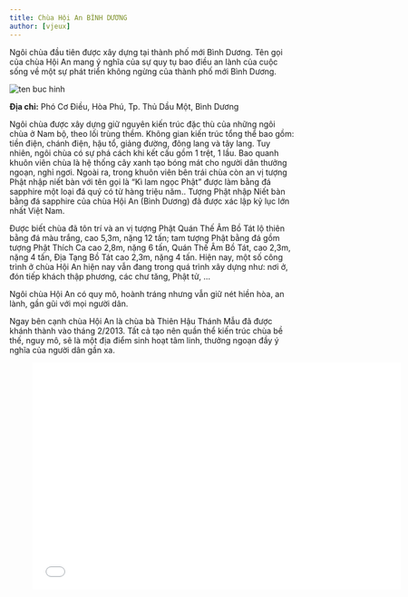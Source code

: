 ```yaml
---
title: Chùa Hội An BÌNH DƯƠNG
author: [vjeux]
---
```


Ngôi chùa đầu tiên được xây dựng tại thành phố mới Bình Dương.
Tên gọi của chùa Hội An mang ý nghĩa của sự quy tụ bao điều an lành của cuộc sống về một sự phát triển không ngừng của thành phố mới Bình Dương.

![ten buc hinh](https://lh3.googleusercontent.com/_uEFIzy9jzzcs_d33xttqtBo6qcZSPkEo5iWJ1mBRxTCqojmPdbAtymOK63QbZhuOSCkXZpJyTE-yN4s2O4=w391-h220-rw "ten buc hinh")

**Địa chỉ:** Phó Cơ Điều, Hòa Phú, Tp. Thủ Dầu Một, Bình Dương

Ngôi chùa được xây dựng giữ nguyên kiến trúc đặc thù của những ngôi chùa ở Nam bộ, theo lối trùng thềm. Không gian kiến trúc tổng thể bao gồm: tiền điện, chánh điện, hậu tổ, giảng đường, đông lang và tây lang. Tuy nhiên, ngôi chùa có sự phá cách khi kết cấu gồm 1 trệt, 1 lầu. Bao quanh khuôn viên chùa là hệ thống cây xanh tạo bóng mát cho người dân thưởng ngoạn, nghỉ ngơi. Ngoài ra, trong khuôn viên bên trái chùa còn an vị tượng Phật nhập niết bàn với tên gọi là “Kì lam ngọc Phật” được làm bằng đá sapphire một loại đá quý có từ hàng triệu năm.. Tượng Phật nhập Niết bàn bằng đá sapphire của chùa Hội An (Bình Dương) đã được xác lập kỷ lục lớn nhất Việt Nam.

Được biết chùa đã tôn trí và an vị tượng Phật Quán Thế Âm Bồ Tát lộ thiên bằng đá màu trắng, cao 5,3m, nặng 12 tấn; tam tượng Phật bằng đá gồm tượng Phật Thích Ca cao 2,8m, nặng 6 tấn, Quán Thế Âm Bồ Tát, cao 2,3m, nặng 4 tấn, Địa Tạng Bồ Tát cao 2,3m, nặng 4 tấn. Hiện nay, một số công trình ở chùa Hội An hiện nay vẫn đang trong quá trình xây dựng như: nơi ở, đón tiếp khách thập phương, các chư tăng, Phật tử, …

Ngôi chùa Hội An có quy mô, hoành tráng nhưng vẫn giữ nét hiền hòa, an lành, gần gũi với mọi người dân.

Ngay bên cạnh chùa Hội An là chùa bà Thiên Hậu Thánh Mẫu đã được khánh thành vào tháng 2/2013. Tất cả tạo nên quần thể kiến trúc chùa bề thế, nguy mô, sẽ là một địa điểm sinh hoạt tâm linh, thưởng ngoạn đầy ý nghĩa của người dân gần xa.


<figure><iframe width="650" height="400" src="//www.youtube-nocookie.com/embed/Om-jw4G8n48" frameborder="0" allowfullscreen></iframe></figure>